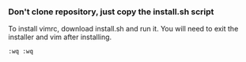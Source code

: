 ### Don't clone repository, just copy the install.sh script

To install vimrc, download install.sh and run it. You will need to exit the installer
and vim after installing.

```:wq :wq```
